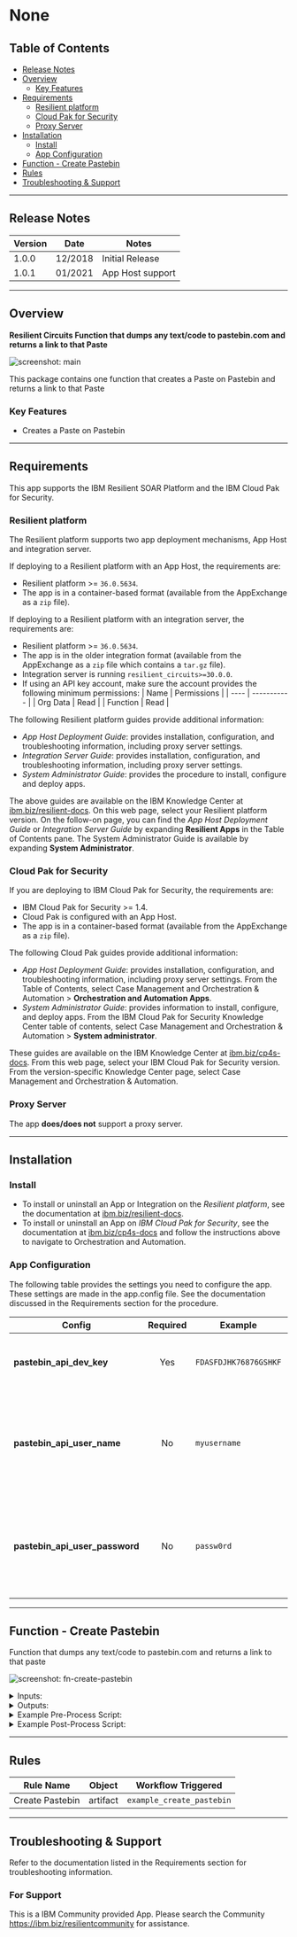 <!--
  This README.md is generated by running:
  "resilient-sdk docgen -p fn_pastebin"

  It is best edited using a Text Editor with a Markdown Previewer. VS Code
  is a good example. Checkout https://guides.github.com/features/mastering-markdown/
  for tips on writing with Markdown

  If you make manual edits and run docgen again, a .bak file will be created

  Store any screenshots in the "doc/screenshots" directory and reference them like:
  ![screenshot: screenshot_1](./screenshots/screenshot_1.png)

  NOTE: If your app is available in the container-format only, there is no need to mention the integration server in this readme.
-->

# None

## Table of Contents
- [Release Notes](#release-notes)
- [Overview](#overview)
  - [Key Features](#key-features)
- [Requirements](#requirements)
  - [Resilient platform](#resilient-platform)
  - [Cloud Pak for Security](#cloud-pak-for-security)
  - [Proxy Server](#proxy-server)
- [Installation](#installation)
  - [Install](#install)
  - [App Configuration](#app-configuration)
- [Function - Create Pastebin](#function---create-pastebin)
- [Rules](#rules)
- [Troubleshooting & Support](#troubleshooting--support)
---

## Release Notes
<!--
  Specify all changes in this release. Do not remove the release 
  notes of a previous release
-->
| Version | Date | Notes |
| ------- | ---- | ----- |
| 1.0.0 | 12/2018 | Initial Release |
| 1.0.1 | 01/2021 | App Host support |

---

## Overview
<!--
  Provide a high-level description of the function itself and its remote software or application.
  The text below is parsed from the "description" and "long_description" attributes in the setup.py file
-->
**Resilient Circuits Function that dumps any text/code to pastebin.com and returns a link to that Paste**

 ![screenshot: main](./doc/screenshots/fn-create-pastebin.png)

This package contains one function that creates a Paste on Pastebin and returns a link to that Paste

### Key Features
<!--
  List the Key Features of the Integration
-->
* Creates a Paste on Pastebin

---

## Requirements
<!--
  List any Requirements 
-->
This app supports the IBM Resilient SOAR Platform and the IBM Cloud Pak for Security.

### Resilient platform
The Resilient platform supports two app deployment mechanisms, App Host and integration server.

If deploying to a Resilient platform with an App Host, the requirements are:
* Resilient platform >= `36.0.5634`.
* The app is in a container-based format (available from the AppExchange as a `zip` file).

If deploying to a Resilient platform with an integration server, the requirements are:
* Resilient platform >= `36.0.5634`.
* The app is in the older integration format (available from the AppExchange as a `zip` file which contains a `tar.gz` file).
* Integration server is running `resilient_circuits>=30.0.0`.
* If using an API key account, make sure the account provides the following minimum permissions: 
  | Name | Permissions |
  | ---- | ----------- |
  | Org Data | Read |
  | Function | Read |

The following Resilient platform guides provide additional information: 
* _App Host Deployment Guide_: provides installation, configuration, and troubleshooting information, including proxy server settings. 
* _Integration Server Guide_: provides installation, configuration, and troubleshooting information, including proxy server settings.
* _System Administrator Guide_: provides the procedure to install, configure and deploy apps. 

The above guides are available on the IBM Knowledge Center at [ibm.biz/resilient-docs](https://ibm.biz/resilient-docs). On this web page, select your Resilient platform version. On the follow-on page, you can find the _App Host Deployment Guide_ or _Integration Server Guide_ by expanding **Resilient Apps** in the Table of Contents pane. The System Administrator Guide is available by expanding **System Administrator**.

### Cloud Pak for Security
If you are deploying to IBM Cloud Pak for Security, the requirements are:
* IBM Cloud Pak for Security >= 1.4.
* Cloud Pak is configured with an App Host.
* The app is in a container-based format (available from the AppExchange as a `zip` file).

The following Cloud Pak guides provide additional information: 
* _App Host Deployment Guide_: provides installation, configuration, and troubleshooting information, including proxy server settings. From the Table of Contents, select Case Management and Orchestration & Automation > **Orchestration and Automation Apps**.
* _System Administrator Guide_: provides information to install, configure, and deploy apps. From the IBM Cloud Pak for Security Knowledge Center table of contents, select Case Management and Orchestration & Automation > **System administrator**.

These guides are available on the IBM Knowledge Center at [ibm.biz/cp4s-docs](https://ibm.biz/cp4s-docs). From this web page, select your IBM Cloud Pak for Security version. From the version-specific Knowledge Center page, select Case Management and Orchestration & Automation.

### Proxy Server
The app **does/does not** support a proxy server.

---

## Installation

### Install
* To install or uninstall an App or Integration on the _Resilient platform_, see the documentation at [ibm.biz/resilient-docs](https://ibm.biz/resilient-docs).
* To install or uninstall an App on _IBM Cloud Pak for Security_, see the documentation at [ibm.biz/cp4s-docs](https://ibm.biz/cp4s-docs) and follow the instructions above to navigate to Orchestration and Automation.

### App Configuration
The following table provides the settings you need to configure the app. These settings are made in the app.config file. See the documentation discussed in the Requirements section for the procedure.

| Config | Required | Example | Description |
| ------ | :------: | ------- | ----------- |
| **pastebin_api_dev_key** | Yes | `FDASFDJHK76876GSHKF` | *See the [Pastebin documentation](https://pastebin.com/faq) for instructions on how to set.* |
| **pastebin_api_user_name** | No | `myusername` | *See the [Pastebin documentation](https://pastebin.com/faq) for instructions on how to set. If not provided, cannot create Private Pastes* |
| **pastebin_api_user_password** | No | `passw0rd` | *See the [Pastebin documentation](https://pastebin.com/faq) for instructions on how to set. If not provided, cannot create Private Pastes* |


---

## Function - Create Pastebin
Function that dumps any text/code to pastebin.com and returns a link to that paste

 ![screenshot: fn-create-pastebin ](./doc/screenshots/fn-create-pastebin.png)

<details><summary>Inputs:</summary>
<p>

| Name | Type | Required | Example | Tooltip |
| ---- | :--: | :------: | ------- | ------- |
| `pastebin_code` | `print 'Hello World'` | Yes | `-` | This is the text that will be written inside your paste. |
| `pastebin_expiration` | `1H` | No | `-` | This sets the expiration date of your paste. |
| `pastebin_format` | `python` | No | `-` | This will be the syntax highlighting value |
| `pastebin_name` | `Output of Malware Sample` | No | `-` | This will be the name / title of your paste. |
| `pastebin_privacy` | `number` | No | `2` | This makes a paste public, unlisted or private. (Public = 0. Unlisted = 1. Private = 2) |

</p>
</details>

<details><summary>Outputs:</summary>
<p>

```python
results = {
  'success': True,
  'inputs': {
    'pastebin_code': ' example code here ',
    'pastebin_name': 'Example Name',
    'pastebin_format': 'python',
    'pastebin_privacy': 2,
    'pastebin_expiration': '1H'
  },
  'pastebin_link': 'https://pastebin.com/v3LqfKMx'
}
```

</p>
</details>

<details><summary>Example Pre-Process Script:</summary>
<p>

```python
# This is the text that will be written inside your paste
inputs.pastebin_code = """ example code here """

# This will be the name / title of your paste
inputs.pastebin_name = "Example Name"

# This will be the syntax highlighting value. Format codes, see here: https://pastebin.com/api
inputs.pastebin_format = "python"

# This makes a paste public, unlisted or private. (Public = 0, Unlisted = 1, Private = 2)
inputs.pastebin_privacy = 2

# This sets the expiration date of your paste. Expiration codes, see here: https://pastebin.com/api
inputs.pastebin_expiration = "1H"
```

</p>
</details>

<details><summary>Example Post-Process Script:</summary>
<p>

```python
if (results.success):
  noteText = """<br><b>Pastebin Created</b>
                <b>Name:</b> {0}
                <b>Link:</b> <a href='{1}'>{1}</a>""".format(results.inputs.pastebin_name, results.pastebin_link)
  incident.addNote(helper.createRichText(noteText))
```

</p>
</details>

---





## Rules
| Rule Name | Object | Workflow Triggered |
| --------- | ------ | ------------------ |
| Create Pastebin | artifact | `example_create_pastebin` |

---

## Troubleshooting & Support
Refer to the documentation listed in the Requirements section for troubleshooting information.

### For Support
This is a IBM Community provided App. Please search the Community https://ibm.biz/resilientcommunity for assistance.
